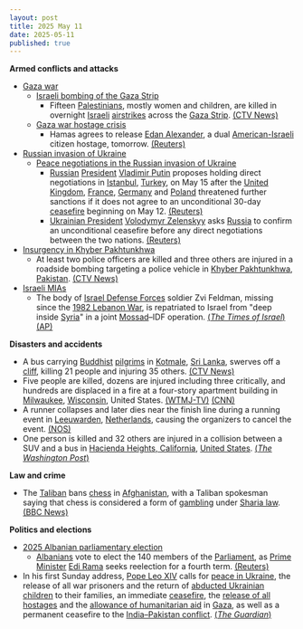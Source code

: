 ```yaml
---
layout: post
title: 2025 May 11
date: 2025-05-11
published: true
---
```



**Armed conflicts and attacks**

* [Gaza war](https://en.wikipedia.org/wiki/Gaza_war "Gaza war")
  + [Israeli bombing of the Gaza Strip](https://en.wikipedia.org/wiki/Israeli_bombing_of_the_Gaza_Strip "Israeli bombing of the Gaza Strip")
    - Fifteen [Palestinians](https://en.wikipedia.org/wiki/Palestinians "Palestinians"), mostly women and children, are killed in overnight [Israeli](https://en.wikipedia.org/wiki/Israel "Israel") [airstrikes](https://en.wikipedia.org/wiki/Airstrike "Airstrike") across the [Gaza Strip](https://en.wikipedia.org/wiki/Gaza_Strip "Gaza Strip"). [(CTV News)](https://www.ctvnews.ca/world/israel-hamas-war/article/israeli-strikes-on-gaza-kill-11-people-mostly-women-and-children/)
  + [Gaza war hostage crisis](https://en.wikipedia.org/wiki/Gaza_war_hostage_crisis "Gaza war hostage crisis")
    - Hamas agrees to release [Edan Alexander](https://en.wikipedia.org/wiki/Edan_Alexander "Edan Alexander"), a dual [American-Israeli](https://en.wikipedia.org/wiki/American-Israeli "American-Israeli") citizen hostage, tomorrow. [(Reuters)](https://www.reuters.com/world/middle-east/hamas-will-release-israeli-american-hostage-edan-alexander-group-says-2025-05-11/)
* [Russian invasion of Ukraine](https://en.wikipedia.org/wiki/Russian_invasion_of_Ukraine "Russian invasion of Ukraine")
  + [Peace negotiations in the Russian invasion of Ukraine](https://en.wikipedia.org/wiki/Peace_negotiations_in_the_Russian_invasion_of_Ukraine "Peace negotiations in the Russian invasion of Ukraine")
    - [Russian](https://en.wikipedia.org/wiki/Russia "Russia") [President](https://en.wikipedia.org/wiki/President_of_Russia "President of Russia") [Vladimir Putin](https://en.wikipedia.org/wiki/Vladimir_Putin "Vladimir Putin") proposes holding direct negotiations in [Istanbul](https://en.wikipedia.org/wiki/Istanbul "Istanbul"), [Turkey](https://en.wikipedia.org/wiki/Turkey "Turkey"), on May 15 after the [United Kingdom](https://en.wikipedia.org/wiki/United_Kingdom "United Kingdom"), [France](https://en.wikipedia.org/wiki/France "France"), [Germany](https://en.wikipedia.org/wiki/Germany "Germany") and [Poland](https://en.wikipedia.org/wiki/Poland "Poland") threatened further sanctions if it does not agree to an unconditional 30-day [ceasefire](https://en.wikipedia.org/wiki/Ceasefire "Ceasefire") beginning on May 12. [(Reuters)](https://www.reuters.com/world/europe/putin-proposes-direct-talks-with-ukraine-may-15-2025-05-10/)
    - [Ukrainian President](https://en.wikipedia.org/wiki/Ukrainian_President "Ukrainian President") [Volodymyr Zelenskyy](https://en.wikipedia.org/wiki/Volodymyr_Zelenskyy "Volodymyr Zelenskyy") asks [Russia](https://en.wikipedia.org/wiki/Russia "Russia") to confirm an unconditional ceasefire before any direct negotiations between the two nations. [(Reuters)](https://www.reuters.com/world/europe/ukraines-zelenskiy-calls-russia-confirm-ceasefire-before-talks-2025-05-11/)
* [Insurgency in Khyber Pakhtunkhwa](https://en.wikipedia.org/wiki/Insurgency_in_Khyber_Pakhtunkhwa "Insurgency in Khyber Pakhtunkhwa")
  + At least two police officers are killed and three others are injured in a roadside bombing targeting a police vehicle in [Khyber Pakhtunkhwa](https://en.wikipedia.org/wiki/Khyber_Pakhtunkhwa "Khyber Pakhtunkhwa"), [Pakistan](https://en.wikipedia.org/wiki/Pakistan "Pakistan"). [(CTV News)](https://www.ctvnews.ca/world/article/bomb-targeting-a-vehicle-carrying-police-killed-2-officers-in-northwest-pakistan/)
* [Israeli MIAs](https://en.wikipedia.org/wiki/Israeli_MIAs "Israeli MIAs")
  + The body of [Israel Defense Forces](https://en.wikipedia.org/wiki/Israel_Defense_Forces "Israel Defense Forces") soldier Zvi Feldman, missing since the [1982 Lebanon War](https://en.wikipedia.org/wiki/1982_Lebanon_War "1982 Lebanon War"), is repatriated to Israel from "deep inside [Syria](https://en.wikipedia.org/wiki/Syria "Syria")" in a joint [Mossad](https://en.wikipedia.org/wiki/Mossad "Mossad")–IDF operation. [(*The Times of Israel*)](https://www.timesofisrael.com/liveblog_entry/body-of-soldier-zvi-feldman-missing-for-nearly-43-years-recovered-by-mossad-and-idf/) [(AP)](https://apnews.com/article/israel-palestinians-hamas-war-news-ceasefire-hostages-05-11-2025-6a562aa1c6ce81bcc9ff4649e39ab937)

**Disasters and accidents**

* A bus carrying [Buddhist](https://en.wikipedia.org/wiki/Buddhism "Buddhism") [pilgrims](https://en.wikipedia.org/wiki/Pilgrimage "Pilgrimage") in [Kotmale](https://en.wikipedia.org/wiki/Kotmale "Kotmale"), [Sri Lanka](https://en.wikipedia.org/wiki/Sri_Lanka "Sri Lanka"), swerves off a [cliff](https://en.wikipedia.org/wiki/Cliff "Cliff"), killing 21 people and injuring 35 others. [(CTV News)](https://www.ctvnews.ca/world/article/passenger-bus-skids-off-a-cliff-in-sri-lanka-killing-21-people-and-injuring-35/)
* Five people are killed, dozens are injured including three critically, and hundreds are displaced in a fire at a four-story apartment building in [Milwaukee](https://en.wikipedia.org/wiki/Milwaukee "Milwaukee"), [Wisconsin](https://en.wikipedia.org/wiki/Wisconsin "Wisconsin"), United States. [(WTMJ-TV)](https://wtmj.com/news/2025/05/11/five-dead-three-in-critical-condition-in-milwaukee-apartment-fire/) [(CNN)](https://www.cnn.com/2025/05/11/us/milwaukee-apartment-fire)
* A runner collapses and later dies near the finish line during a running event in [Leeuwarden](https://en.wikipedia.org/wiki/Leeuwarden "Leeuwarden"), [Netherlands](https://en.wikipedia.org/wiki/Netherlands "Netherlands"), causing the organizers to cancel the event. [(NOS)](https://nos.nl/artikel/2566830-deelnemer-overleden-bij-hardloopevenement-leeuwarden)
* One person is killed and 32 others are injured in a collision between a SUV and a bus in [Hacienda Heights, California](https://en.wikipedia.org/wiki/Hacienda_Heights%2C_California "Hacienda Heights, California"), [United States](https://en.wikipedia.org/wiki/United_States "United States"). [(*The Washington Post*)](https://www.washingtonpost.com/national/2025/05/11/los-angeles-deadly-bus-crash-hacienda-heights/5a3f1ca6-2e97-11f0-8498-1f8214bba2d2_story.html)

**Law and crime**

* The [Taliban](https://en.wikipedia.org/wiki/Taliban "Taliban") bans [chess](https://en.wikipedia.org/wiki/Chess "Chess") in [Afghanistan](https://en.wikipedia.org/wiki/Afghanistan "Afghanistan"), with a Taliban spokesman saying that chess is considered a form of [gambling](https://en.wikipedia.org/wiki/Gambling "Gambling") under [Sharia law](https://en.wikipedia.org/wiki/Sharia_law "Sharia law"). [(BBC News)](https://www.bbc.com/news/articles/crk24dz8ne5o)

**Politics and elections**

* [2025 Albanian parliamentary election](https://en.wikipedia.org/wiki/2025_Albanian_parliamentary_election "2025 Albanian parliamentary election")
  + [Albanians](https://en.wikipedia.org/wiki/Albanians "Albanians") vote to elect the 140 members of the [Parliament](https://en.wikipedia.org/wiki/Parliament_of_Albania "Parliament of Albania"), as [Prime Minister](https://en.wikipedia.org/wiki/Prime_Minister_of_Albania "Prime Minister of Albania") [Edi Rama](https://en.wikipedia.org/wiki/Edi_Rama "Edi Rama") seeks reelection for a fourth term. [(Reuters)](https://www.reuters.com/world/europe/albania-votes-pm-rama-seeks-fourth-term-2025-05-10/)
* In his first Sunday address, [Pope Leo XIV](https://en.wikipedia.org/wiki/Pope_Leo_XIV "Pope Leo XIV") calls for [peace in Ukraine](https://en.wikipedia.org/wiki/Peace_negotiations_in_the_Russian_invasion_of_Ukraine "Peace negotiations in the Russian invasion of Ukraine"), the release of all war prisoners and the return of [abducted Ukrainian children](https://en.wikipedia.org/wiki/Child_abductions_in_the_Russo-Ukrainian_War "Child abductions in the Russo-Ukrainian War") to their families, an immediate [ceasefire](https://en.wikipedia.org/wiki/Ceasefire "Ceasefire"), the [release of all hostages](https://en.wikipedia.org/wiki/Gaza_war_hostage_crisis "Gaza war hostage crisis") and the [allowance of humanitarian aid](https://en.wikipedia.org/wiki/Israeli_blockade_of_the_Gaza_Strip_%282023%E2%80%93present%29 "Israeli blockade of the Gaza Strip (2023–present)") in [Gaza](https://en.wikipedia.org/wiki/Gaza_Strip "Gaza Strip"), as well as a permanent ceasefire to the [India–Pakistan conflict](https://en.wikipedia.org/wiki/2025_India%E2%80%93Pakistan_conflict "2025 India–Pakistan conflict"). [(*The Guardian*)](https://www.theguardian.com/world/2025/may/11/pope-leo-peace-ukraine-first-sunday-address-never-again-war)
